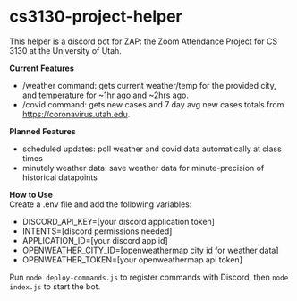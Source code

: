 # cs3130-project-helper

This helper is a discord bot for ZAP: the Zoom Attendance Project for CS 3130 at the University of Utah.

**Current Features**
* /weather command: gets current weather/temp for the provided city, and temperature for ~1hr ago and ~2hrs ago.
* /covid command: gets new cases and 7 day avg new cases totals from https://coronavirus.utah.edu.

**Planned Features**
* scheduled updates: poll weather and covid data automatically at class times
* minutely weather data: save weather data for minute-precision of historical datapoints

**How to Use**  
Create a .env file and add the following variables:
* DISCORD_API_KEY=[your discord application token]
* INTENTS=[discord permissions needed]
* APPLICATION_ID=[your discord app id]
* OPENWEATHER_CITY_ID=[openweathermap city id for weather data]
* OPENWEATHER_TOKEN=[your openweathermap api token]

Run `node deploy-commands.js` to register commands with Discord, then `node index.js` to start the bot.
